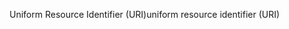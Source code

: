 <span data-ttu-id="947c8-101">Uniform Resource Identifier (URI)</span><span class="sxs-lookup"><span data-stu-id="947c8-101">uniform resource identifier (URI)</span></span>